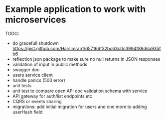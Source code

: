 # Example application to work with microservices

TODO:
 - do gracefull shutdown https://gist.github.com/Harsimran1/657166f32bc63c0c3994f88d6a935fb6
 - reflection json package to make sure no null returns in JSON responses
 - validation of input in public methods
 - swagger doc
 - users service client
 - handle panics (500 error)
 - unit tests
 - unit test to compare open API doc validation schema with service
 - API gateway for auth/list endpoints etc
 - CQRS or events sharing
 - migrations: add initial migration for users and one more to adding userHash field